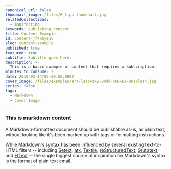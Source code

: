 ```yaml
---
canonical_url: false
thumbnail_image: /files/6-tips-thumbnail.jpg
relatedCollections:
  - manifesting
keywords: publishing content 
title: Content Example
id: content-jf4Kbye1C
slug: content-example
published: true
featured: true
subtitle: Subtitle goes here.
description: >-
  This is a basic example of content that requires a subscription.
minutes_to_consume: 2
date: 2019-03-14T00:00:00.000Z
cover_image: /files/examples/art-lasovsky-8XddFc6NkBY-unsplash.jpg
series: false
tags:
  - Markdown
  - Cover Image
---
```


### This is markdown content

A Markdown-formatted document should be publishable as-is, as plain text, without looking
like it's been marked up with tags or formatting instructions. 

While Markdown's syntax has been influenced by several existing text-to-HTML filters -- including [Setext](http://docutils.sourceforge.net/mirror/setext.html), [atx](http://www.aaronsw.com/2002/atx/), [Textile](http://textism.com/tools/textile/), [reStructuredText](http://docutils.sourceforge.net/rst.html),
[Grutatext](http://www.triptico.com/software/grutatxt.html), and [EtText](http://ettext.taint.org/doc/) -- the single biggest source of
inspiration for Markdown's syntax is the format of plain text email.



